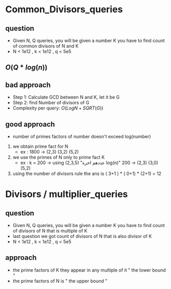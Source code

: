 # Common_Divisors_queries
## question
- Given N, Q queries, you will be given a number K you have to find count of common divisors of N and K
- N < 1e12 , k < 1e12 , q < 5e5

## $O(Q*log(n) )$

## bad approach
- Step 1: Calculate GCD between N and K, let it be G
- Step 2: find Number of divisors of G
- Complexity per query: $O(LogN + SQRT(G))$

## good approach
- number of primes factors of number doesn't exceed log(number)
1) we obtain prime fact for N
   - ex : 1800 -> (2,3) (3,2) (5,2)
2) we use the primes of N only to prime fact K
   - ex : k = 200 -> using (2,3,5) "عددهم اخرة log(n)" 200 -> (2,3) (3,0) (5,2)
3) using the number of divisors rule the ans is ( 3+1 ) * ( 0+1) * (2+1) = 12

# Divisors / multiplier_queries
## question
- Given N, Q queries, you will be given a number K you have to find count of divisors of N that is multiple of K
- last question we got count of divisors of N that is also divisor of K
- N < 1e12 , k < 1e12 , q < 5e5

## approach
- the prime factors of K they appear in any multiple of it " the lower bound "
- the prime factors of N is " the upper bound "

